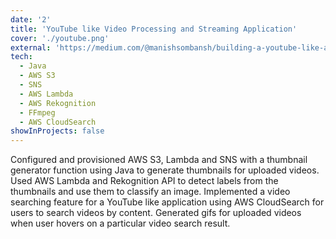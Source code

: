 ```yaml
---
date: '2'
title: 'YouTube like Video Processing and Streaming Application'
cover: './youtube.png'
external: 'https://medium.com/@manishsombansh/building-a-youtube-like-application-643aa6ba3c5e'
tech:
  - Java
  - AWS S3
  - SNS
  - AWS Lambda
  - AWS Rekognition
  - FFmpeg
  - AWS CloudSearch
showInProjects: false
---
```


Configured and provisioned AWS S3, Lambda and SNS with a thumbnail generator function using Java to generate thumbnails for uploaded videos. Used AWS Lambda and Rekognition API to detect labels from the thumbnails and use them to classify an image. Implemented a video searching feature for a YouTube like application using AWS CloudSearch for users to search videos by content. Generated gifs for uploaded videos when user hovers on a particular video search result.

